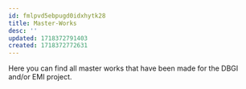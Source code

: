 ```yaml
---
id: fmlpvd5ebpugd0idxhytk28
title: Master-Works
desc: ''
updated: 1718372791403
created: 1718372772631
---
```

Here you can find all master works that have been made for the DBGI and/or EMI project.